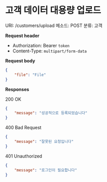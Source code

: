 # 고객 데이터 대용량 업로드

URI: /customers/upload
메소드: POST
분류: 고객

**Request header**

- Authorization: Bearer `token`
- Content-Type: `multipart/form-data`

**Request body**

```json
{
	"file": "File"
}
```

**Responses**

200 OK

```json
{
	"message": "성공적으로 등록되었습니다"
}
```

400 Bad Request

```json
{
	"message": "잘못된 요청입니다"
}
```

401 Unauthorized

```json
{
	"message": "로그인이 필요합니다"
}
```